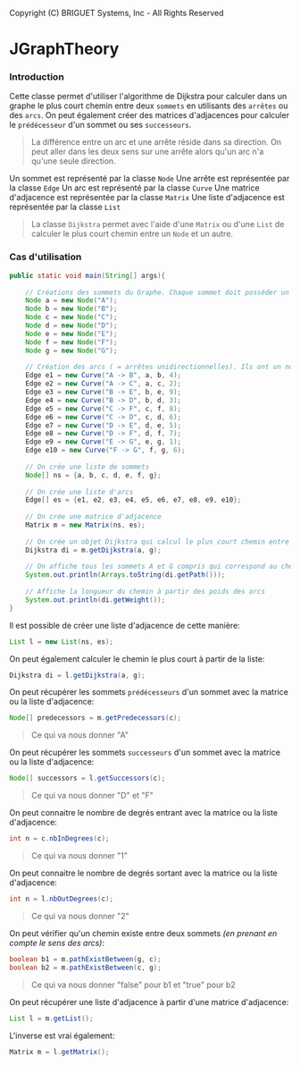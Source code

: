 Copyright (C) BRIGUET Systems, Inc - All Rights Reserved
# JGraphTheory

### Introduction

Cette classe permet d'utiliser l'algorithme de Dijkstra pour calculer dans un graphe le plus court chemin entre deux `sommets` en utilisants des `arrêtes` ou des `arcs`. On peut également créer des matrices d'adjacences pour calculer le `prédécesseur` d'un sommet ou ses `successeurs`.

> La différence entre un arc et une arrête réside dans sa direction. On peut aller dans les deux sens sur une arrête alors qu'un arc n'a qu'une seule direction.

Un sommet est représenté par la classe `Node`
Une arrête est représentée par la classe `Edge`
Un arc est représenté par la classe `Curve`
Une matrice d'adjacence est représentée par la classe `Matrix`
Une liste d'adjacence est représentée par la classe `List`

> La classe `Dijkstra` permet avec l'aide d'une `Matrix` ou d'une `List` de calculer le plus court chemin entre un `Node` et un autre.

### Cas d'utilisation

```java
public static void main(String[] args){
    
    // Créations des sommets du Graphe. Chaque sommet doit posséder un nom unique
    Node a = new Node("A");
    Node b = new Node("B");
    Node c = new Node("C");
    Node d = new Node("D");
    Node e = new Node("E");
    Node f = new Node("F");
    Node g = new Node("G");
    
    // Création des arcs ( = arrêtes unidirectionnelles). Ils ont un nom unique et peuvent posséder un poid. Ce qui est le cas ici. Le sens de l'arc va de a vers b dans l'arc e1
    Edge e1 = new Curve("A -> B", a, b, 4);
    Edge e2 = new Curve("A -> C", a, c, 2);
    Edge e3 = new Curve("B -> E", b, e, 9);
    Edge e4 = new Curve("B -> D", b, d, 3);
    Edge e5 = new Curve("C -> F", c, f, 8);
    Edge e6 = new Curve("C -> D", c, d, 6);
    Edge e7 = new Curve("D -> E", d, e, 5);
    Edge e8 = new Curve("D -> F", d, f, 7);
    Edge e9 = new Curve("E -> G", e, g, 1);
    Edge e10 = new Curve("F -> G", f, g, 6);
    
    // On crée une liste de sommets
    Node[] ns = {a, b, c, d, e, f, g};
    
    // On crée une liste d'arcs
    Edge[] es = {e1, e2, e3, e4, e5, e6, e7, e8, e9, e10};
    
    // On crée une matrice d'adjacence
    Matrix m = new Matrix(ns, es);
    
    // On crée un objet Dijkstra qui calcul le plus court chemin entre le sommet A et le sommet G
    Dijkstra di = m.getDijkstra(a, g);
    
    // On affiche tous les sommets A et G compris qui correspond au chemin le plus court
    System.out.println(Arrays.toString(di.getPath()));
    
    // Affiche la longueur du chemin à partir des poids des arcs
    System.out.println(di.getWeight());
}
```

Il est possible de créer une liste d'adjacence de cette manière:
```java
List l = new List(ns, es);
```

On peut également calculer le chemin le plus court à partir de la liste:
```java
Dijkstra di = l.getDijkstra(a, g);
```

On peut récupérer les sommets `prédécesseurs` d'un sommet avec la matrice ou la liste d'adjacence:
```java
Node[] predecessors = m.getPredecessors(c);
```
> Ce qui va nous donner "A"

On peut récupérer les sommets `successeurs` d'un sommet avec la matrice ou la liste d'adjacence:
```java
Node[] successors = l.getSuccessors(c);
```
> Ce qui va nous donner "D" et "F"

On peut connaitre le nombre de degrés entrant avec la matrice ou la liste d'adjacence:
```java
int n = c.nbInDegrees(c);
```
> Ce qui va nous donner "1"

On peut connaitre le nombre de degrés sortant avec la matrice ou la liste d'adjacence:
```java
int n = l.nbOutDegrees(c);
```
> Ce qui va nous donner "2"

On peut vérifier qu'un chemin existe entre deux sommets *(en prenant en compte le sens des arcs)*:
```java
boolean b1 = m.pathExistBetween(g, c);
boolean b2 = m.pathExistBetween(c, g);
```
> Ce qui va nous donner "false" pour b1 et "true" pour b2

On peut récupérer une liste d'adjacence à partir d'une matrice d'adjacence:
```java
List l = m.getList();
```

L'inverse est vrai également:
```java
Matrix m = l.getMatrix();
```